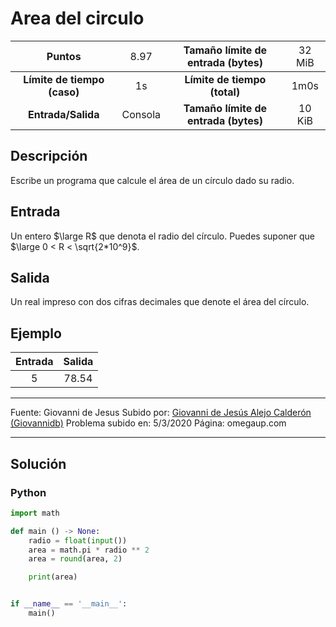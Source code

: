 # Area del circulo

|           Puntos          |<span style="font-weight: normal;">8.97</span>|  Tamaño límite de entrada (bytes)  |<span style="font-weight: normal;">32 MiB</span>|
|      :------------:       |               :------------:                 |           :------------:           | :------------: |
|**Límite de tiempo (caso)**|                     1s                       |    **Límite de tiempo (total)**    |      1m0s      |
|     **Entrada/Salida**    |                  Consola                     |**Tamaño límite de entrada (bytes)**|     10 KiB     |


## Descripción
Escribe un programa que calcule el área de un círculo dado su radio.

## Entrada
Un entero $\large R$ que denota el radio del círculo. Puedes suponer que $\large 0 < R < \sqrt{2*10^9}$.

## Salida
Un real impreso con dos cifras decimales que denote el área del círculo.

## Ejemplo
<table style="text-align: center;" >
    <thead>
        <tr>
            <th>Entrada</th>
            <th>Salida</th>
        </tr>
    </thead>
    <tbody>
        <tr>
            <td>5</td>
            <td>78.54</td>
        </tr>
    </tbody>
</table>

------------
Fuente: Giovanni de Jesus
Subido por: [Giovanni de Jesús Alejo Calderón (Giovannidb)](https://omegaup.com/profile/Giovannidb/ "Giovanni de Jesús Alejo Calderón (Giovannidb)")
Problema subido en: 5/3/2020
Página: omegaup.com

------------

## Solución
### Python
```py
import math

def main () -> None:
    radio = float(input())
    area = math.pi * radio ** 2
    area = round(area, 2)

    print(area)


if __name__ == '__main__':
    main()
```